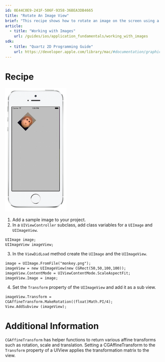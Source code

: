 ```yaml
---
id: 0E44C0E9-241F-506F-9358-36BEA3DB4665
title: "Rotate An Image View"
brief: "This recipe shows how to rotate an image on the screen using a UIImageView and a CGAffineTransform."
article:
  - title: "Working with Images" 
    url: /guides/ios/application_fundamentals/working_with_images
sdk:
  - title: "Quartz 2D Programming Guide" 
    url: https://developer.apple.com/library/mac/#documentation/graphicsimaging/conceptual/drawingwithquartz2d/Introduction/Introduction.html
---
```


<a name="Recipe" class="injected"></a>


# Recipe

 [ ![](Images/RotateImage.png)](Images/RotateImage.png)

1.  Add a sample image to your project. 
2.  In a `UIViewController` subclass, add class variables for a `UIImage` and `UIImageView`.

  ```
  UIImage image;
  UIImageView imageView;
  ```

3. In the `ViewDidLoad` method create the `UIImage` and the `UIImageView`.

  ```
  image = UIImage.FromFile("monkey.png");
  imageView = new UIImageView(new CGRect(50,50,100,100));
  imageView.ContentMode = UIViewContentMode.ScaleAspectFit;
  imageView.Image = image;
  ```

4. Set the `Transform` property of the `UIImageView` and add it as a sub view.

  ```
  imageView.Transform = CGAffineTransform.MakeRotation((float)Math.PI/4);
  View.AddSubview (imageView);
  ```

 <a name="Additional_Information" class="injected"></a>


# Additional Information

`CGAffineTransform` has helper functions to return various affine
transforms such as rotation, scale and translation. Setting a CGAffineTransform
to the `Transform` property of a UIView applies the transformation matrix to the
view.

